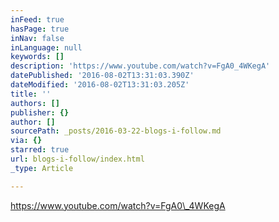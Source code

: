```yaml
---
inFeed: true
hasPage: true
inNav: false
inLanguage: null
keywords: []
description: 'https://www.youtube.com/watch?v=FgA0_4WKegA'
datePublished: '2016-08-02T13:31:03.390Z'
dateModified: '2016-08-02T13:31:03.205Z'
title: ''
authors: []
publisher: {}
author: []
sourcePath: _posts/2016-03-22-blogs-i-follow.md
via: {}
starred: true
url: blogs-i-follow/index.html
_type: Article

---
```

https://www.youtube.com/watch?v=FgA0\_4WKegA